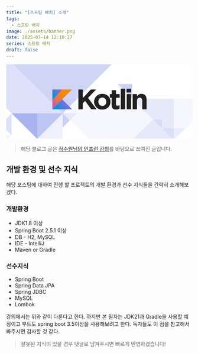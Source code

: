 ```yaml
---
title: "[스프링 배치] 소개"
tags:
  - 스프링 배치
image: ./assets/banner.png
date: 2025-07-14 12:10:27
series: 스프링 배치
draft: false
---
```


![배너 이미지](./assets/banner.png)

> 해당 블로그 글은 [정수원님의 인프런 강의](https://inf.run/fDUHu)를 바탕으로 쓰여진 글입니다.

## 개발 환경 및 선수 지식

해당 포스팅에 대하여 진행 할 프로젝트의 개발 환경과 선수 지식들을 간략히 소개해보겠다.

### 개발환경

- JDK1.8 이상
- Spring Boot 2.5.1 이상
- DB - H2, MySQL
- IDE - IntelliJ
- Maven or Gradle

### 선수지식

- Spring Boot
- Spring Data JPA
- Spring JDBC
- MySQL
- Lombok

강의에서는 위와 같이 다룬다고 한다. 하지만 본 필자는 JDK21과 Gradle을 사용할 예정이고 부트도 spring boot 3.5이상을 사용해보려고 한다. 독자들도 이 점을 참고해서 봐주시면 감사할 것 같다.

> 잘못된 지식이 있을 경우 댓글로 남겨주시면 빠르게 반영하겠습니다!